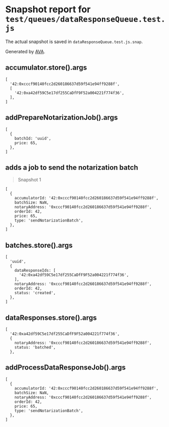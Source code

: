 # Snapshot report for `test/queues/dataResponseQueue.test.js`

The actual snapshot is saved in `dataResponseQueue.test.js.snap`.

Generated by [AVA](https://ava.li).

## accumulator.store().args

    [
      '42:0xcccf90140fcc2d260186637d59f541e94ff9288f',
      [
        '42:0xa42df59C5e17df255CaDfF9F52a004221f774f36',
      ],
    ]

## addPrepareNotarizationJob().args

    [
      {
        batchId: 'uuid',
        price: 65,
      },
    ]

## adds a job to send the notarization batch

> Snapshot 1

    [
      {
        accumulatorId: '42:0xcccf90140fcc2d260186637d59f541e94ff9288f',
        batchSize: NaN,
        notaryAddress: '0xcccf90140fcc2d260186637d59f541e94ff9288f',
        orderId: 42,
        price: 65,
        type: 'sendNotarizationBatch',
      },
    ]

## batches.store().args

    [
      'uuid',
      {
        dataResponseIds: [
          '42:0xa42df59C5e17df255CaDfF9F52a004221f774f36',
        ],
        notaryAddress: '0xcccf90140fcc2d260186637d59f541e94ff9288f',
        orderId: 42,
        status: 'created',
      },
    ]

## dataResponses.store().args

    [
      '42:0xa42df59C5e17df255CaDfF9F52a004221f774f36',
      {
        notaryAddress: '0xcccf90140fcc2d260186637d59f541e94ff9288f',
        status: 'batched',
      },
    

## addProcessDataResponseJob().args

    [
      {
        accumulatorId: '42:0xcccf90140fcc2d260186637d59f541e94ff9288f',
        batchSize: NaN,
        notaryAddress: '0xcccf90140fcc2d260186637d59f541e94ff9288f',
        orderId: 42,
        price: 65,
        type: 'sendNotarizationBatch',
      },
    ]